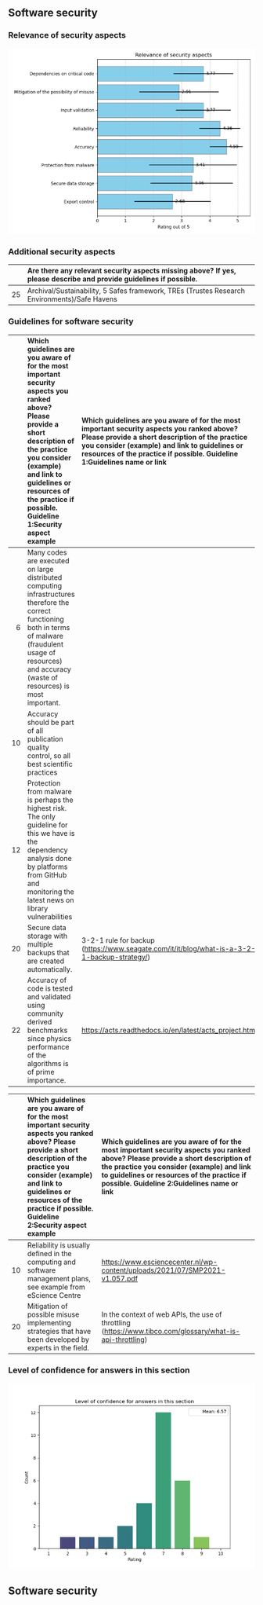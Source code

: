 ## Software security

### Relevance of security aspects

![Relevance of security aspects](figures/plot_multirating_A76_.png)
### Additional security aspects

|    | Are there any relevant security aspects missing above? If yes, please describe and provide guidelines if possible.   |
|---:|:---------------------------------------------------------------------------------------------------------------------|
| 25 | Archival/Sustainability, 5 Safes framework, TREs (Trustes Research Environments)/Safe Havens                         |

### Guidelines for software security

|    | Which guidelines are you aware of for the most important security aspects you ranked above? Please provide a short description of the practice you consider (example) and link to guidelines or resources of the practice if possible. Guideline 1:Security aspect example   | Which guidelines are you aware of for the most important security aspects you ranked above? Please provide a short description of the practice you consider (example) and link to guidelines or resources of the practice if possible. Guideline 1:Guidelines name or link   |
|---:|:-----------------------------------------------------------------------------------------------------------------------------------------------------------------------------------------------------------------------------------------------------------------------------|:-----------------------------------------------------------------------------------------------------------------------------------------------------------------------------------------------------------------------------------------------------------------------------|
|  6 | Many codes are executed on large distributed computing infrastructures therefore the correct functioning both in terms of malware (fraudulent usage of resources) and accuracy (waste of resources) is most important.                                                       |                                                                                                                                                                                                                                                                              |
| 10 | Accuracy should be part of all publication quality control, so all best scientific practices                                                                                                                                                                                 |                                                                                                                                                                                                                                                                              |
| 12 | Protection from malware is perhaps the highest risk. The only guideline for this we have is the dependency analysis done by platforms from GitHub and monitoring the latest news on library vulnerabilities                                                                  |                                                                                                                                                                                                                                                                              |
| 20 | Secure data storage with multiple backups that are created automatically.                                                                                                                                                                                                    | 3-2-1 rule for backup (https://www.seagate.com/it/it/blog/what-is-a-3-2-1-backup-strategy/)                                                                                                                                                                                  |
| 22 | Accuracy of code is tested and validated using community derived benchmarks since physics performance of the algorithms is of prime importance.                                                                                                                              | https://acts.readthedocs.io/en/latest/acts_project.html                                                                                                                                                                                                                      |

|    | Which guidelines are you aware of for the most important security aspects you ranked above? Please provide a short description of the practice you consider (example) and link to guidelines or resources of the practice if possible. Guideline 2:Security aspect example   | Which guidelines are you aware of for the most important security aspects you ranked above? Please provide a short description of the practice you consider (example) and link to guidelines or resources of the practice if possible. Guideline 2:Guidelines name or link   |
|---:|:-----------------------------------------------------------------------------------------------------------------------------------------------------------------------------------------------------------------------------------------------------------------------------|:-----------------------------------------------------------------------------------------------------------------------------------------------------------------------------------------------------------------------------------------------------------------------------|
| 10 | Reliability is usually defined in the computing and software management plans, see example from eScience Centre                                                                                                                                                              | https://www.esciencecenter.nl/wp-content/uploads/2021/07/SMP2021-v1.057.pdf                                                                                                                                                                                                  |
| 20 | Mitigation of possible misuse implementing strategies that have been developed by experts in the field.                                                                                                                                                                      | In the context of web APIs, the use of throttling (https://www.tibco.com/glossary/what-is-api-throttling)                                                                                                                                                                    |



### Level of confidence for answers in this section

![Level of confidence for answers in this section](figures/plot_rating_A86.png)
## Software security

